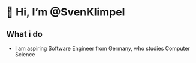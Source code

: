 # 👋 Hi, I’m @SvenKlimpel
## What i do
- I am aspiring Software Engineer from Germany, who studies Computer Science
